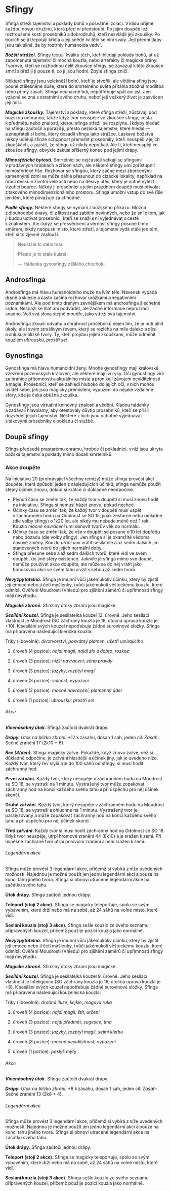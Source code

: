 # Sfingy
  
Sfinga střeží tajemství a poklady bohů v posvátné izolaci. V klidu přijme každou novou družinu, která před ní předstoupí. Po jejím doupěti leží roztroušené kosti prosebníků a dobrodruhů, kteří nezvládli její zkoušky. Po bocích se jí třepotají křídla a její snědé lví tělo se vlní svaly. Její přední tlapy jsou tak silné, že by roztrhly humanoida vedví.
  
***Božští strážci.*** Sfingy testují kvalitu těch, kteří hledají poklady bohů, ať už zapomenutá tajemství či mocná kouzla, nebo artefakty či magické brány. Tvorové, kteří se rozhodnou čelit zkoušce sfingy, se zavazují k této zkoušce smrtí a přežijí ji pouze ti, co jí jsou hodni. Zbylé sfinga zničí.
  
Některé sfingy jsou velekněží bohů, kteří je stvořili, ale většina sfing jsou pouhé ztělesněné duše, které do smrtelného světa přitáhla zbožná modlitba nebo přímý zásah. Sfinga neúnavně bdí, nepotřebuje spát ani jíst. Jen vzácně se zná s ostatními svého druhu, neboť její veškerý život je zasvěcen její misi.
  
***Magické zkoušky.*** Tajemství a poklady, které sfinga střeží, zůstávají pod božskou ochranou, takže když tvor neuspěje ve zkoušce sfingy, cesta k předmětu nebo znalosti, kterou sfinga střeží, se rozplyne. I kdyby hledač na sfingu zaútočil a porazil ji, přesto nezíská tajemství, které hledal — a znepřátelí si boha, který dosadil sfingu jako strážce. Laskavá božstva někdy udělují sfinze schopnost přemístit prosebníky, kteří neuspěli v jejích zkouškách, a zajistit, že sfingu už nikdy nepotkají. Ale ti, kteří neuspějí ve zkoušce sfingy, obvykle zakusí příšerný konec pod jejími drápy.
  
***Mimosférické bytosti.*** Smrtelníci se nejčastěji setkají se sfingami v pradávných hrobkách a zříceninách, ale některé sfingy umí zpřístupnit mimosférické říše. Rozhovor se sfingou, který začne mezi zborcenými kamennými zdmi se může náhle přesunout do cizácké lokality, například na hrací desku v životní velikosti nebo na děsivý útes, který je nutné vylézt v zuřící bouřce. Někdy ji prosebníci v jejím prázdném doupěti musí přivolat z takového mimodimenzionálního prostoru. Sfinga umožní vstup do své říše jen těm, které považuje za ctihodné.
  
***Padlé sfingy.*** Některé sfingy se vymaní z božského příkazu. Možná z dlouhodobé únavy, či z lítosti nad zabitím nevinných, nebo že sní o tom, jak ji budou uctívat prosebníci, kteří se snaží s ní vyjednávat o cestě k znalostem. Ale i když se přesvědčení a věrnost sfingy posune tímto směrem, nikdy neopustí místo, které střeží, a tajemství vydá stále jen těm, kteří si to zjevně zaslouží.

> Neustále to mění tvar.
>  
> Přesto je to stále kulaté.
>  
> — Hádanka gynosfingy z Bílého chocholu
  
## Androsfinga
  
Androsfinga má hlavu humanoidního muže na lvím těle. Navenek vypadá drsně a sklesle a často začíná rozhovor urážkami a negativními poznámkami. Ale pod tímto drsným zevnějškem má androsfinga šlechetné srdce. Nesnaží se lhát ani podvádět, ale žádné informace neprozradí snadno. Volí svá slova stejně moudře, jako střeží svá tajemství.
  
Androsfinga zkouší odvahu a chrabrost prosebníků nejen tím, že je nutí plnit úkoly, ale i svým strašlivým řevem, který se rozléhá na míle daleko a děsí a ohlušuje blízké tvory. Ty, kteří projdou jejími zkouškami, může odměnit kouzlem *ubrousku, prostři se\!*
  
## Gynosfinga
  
Gynosfinga má hlavu humanoidní ženy. Mnohé gynosfingy mají královské vzezření pozemských královen, ale některé mají lví rysy. Oči gynosfingy vidí za hranice přítomnosti a aktuálního místa a pronikají závojem neviditelnosti a magie. Prosebníci, kteří se zahledí hluboko do jejích očí, v nich mohou uvidět sebe, jak jsou magicky přemístěni, vypuzeni do nějaké vzdálené sféry, kde je čeká obtížná zkouška.
  
Gynosfingy jsou virtuální knihovny znalostí a vědění. Kladou hádanky a zadávají hlavolamy, aby otestovaly důvtip prosebníků, kteří se přišli dozvědět jejich tajemství. Některé z nich jsou ochotné vyjednávat s takovými prosebníky o pokladu či službě.
  
## Doupě sfingy
  
Sfinga předsedá prastarému chrámu, hrobce či pokladnici, v níž jsou ukryta božská tajemství a poklady mimo dosah smrtelníků.
  
### Akce doupěte
  
Na iniciativu 20 (prohrávající všechny remízy) může sfinga provést akci doupěte, která způsobí jeden z následujících účinků; sfinga nemůže použít stejný účinek znovu, dokud si krátce či důkladně neodpočine.
  
 * Plynutí času se změní tak, že každý tvor v doupěti si musí znovu hodit na iniciativu. Sfinga si nemusí házet znovu, pokud nechce.  
 * Účinky času se změní tak, že každý tvor v doupěti musí uspět v záchranném hodu na Odolnost se SO 15, jinak zestárne nebo omládne (dle volby sfingy) o 1k20 let, ale nikdy mu nebude méně než 1 rok. Kouzlo *mocné navrácení* umí obnovit tvorův věk do normálu.  
 * Účinky času se změní tak, že vše v doupěti se posune o 10 let dopředu nebo dozadu (dle volby sfingy). Jen sfinga si je okamžitě vědoma časově změny. Kouzlo *přání* umí vrátit sesilatele a až sedm dalších jím stanovených tvorů do jejich normální doby.  
 * Sfinga přesune sebe a až sedm dalších tvorů, které vidí ve svém doupěti, do jiné sféry existence. Jakmile je sfinga mimo své doupě, nemůže používat akce doupěte, ale může se do něj vrátit jako bonusovou akci ve svém tahu a vzít s sebou až sedm tvorů.

<Monster 
    title="Androsfinga"
    subtitle="Velká obluda, zákonně neutrální"
    armor-class="17 (přirozená zbroj)"
    hit-points="199 (19k10 + 95)"
    speed="8 sáhů, létání 12 sáhů"
    str="22 (+6)"
    dex="10 (+0)"
    con="20 (+5)"
    int="16 (+3)"
    wis="18 (+4)"
    cha="23 (+6)"
    saving-throws="Obr +6, Odl +11, Int +9, Mdr +10"
    skills="Mystika +9, Náboženství +15, Vnímání +10"
    damage-vulnerabilities=""
    damage-resistances=""
    damage-immunities="psychická; bodná, drtivá a sečná z nemagických útoků"
    condition-immunities="vystrašený, zmámený"
    senses="pravdivé vidění 24 sáhů, pasivní Vnímání 20"
    languages="obecná řeč, sfingština"
    challenge="17 (18 000 ZK)"
    >  

***Nevyzpytatelná.*** Sfinga je imunní vůči jakémukoliv účinku, který by zjistil její emoce nebo jí četl myšlenky, i vůči jakémukoli věšteckému kouzlu, které odmítá. Ověření Moudrosti (Vhledu) pro zjištění záměrů či upřímnosti sfingy mají nevýhodu.
  
***Magické zbraně.*** Sfinziny útoky zbraní jsou magické.
  
***Sesílání kouzel.*** Sfinga je sesilatelka kouzel 12. úrovně. Jeho sesílací vlastnost je Moudrost (SO záchrany kouzla je 18, útočná oprava kouzla je +10). K sesílání svých kouzel nepotřebuje žádné surovinové složky. Sfinga má připravena následující klerická kouzla:
  
Triky (libovolně): *divotvorství*, *posvátný plamen*, *ušetři umírajícího*
  
1. úroveň (4 pozice): *najdi magii*, *najdi zlo a dobro*, *rozkaz*
  
2. úroveň (3 pozice): *nižší navrácení*, *zóna pravdy*
  
3. úroveň (3 pozice): *jazyky*, *rozptyl magii*
  
4. úroveň (3 pozice): *volnost*, *vypuzení*
  
5. úroveň (2 pozice): *mocné navrácení*, *plamenný úder*
  
6. úroveň (1 pozice): *ubrousku, prostři se\!*
  
###### Akce
  
***Vícenásobný útok.*** Sfinga zaútočí dvakrát drápy.
  
***Drápy.*** *Útok na blízko zbraní:* +12 k zásahu, dosah 1 sáh, jeden cíl. *Zásah:* Sečné zranění 17 (2k10 + 6).
  
***Řev (3/den).*** Sfinga magicky zařve. Pokaždé, když znovu zařve, než si důkladně odpočine, je zařvání hlasitější a účinek jiný, jak je uvedeno níže. Každý tvor, který řev slyší a je do 100 sáhů od sfingy, si musí hodit záchranný hod.
  
**První zařvání.** Každý tvor, který nesupěje v záchranném hodu na Moudrost se SO 18, se vystraší na 1 minutu. Vystrašený tvor může zopakovat záchranný hod na konci každého svého tahu a při úspěchu pro něj účinek skončí.
  
**Druhé zařvání.** Každý tvor, který nesupěje v záchranném hodu na Moudrost se SO 18, se vystraší a ohluchne na 1 minutu. Vystrašený tvor je paralyzovaný a může zopakovat záchranný hod na konci každého svého tahu a při úspěchu pro něj účinek skončí.
  
**Třetí zařvání.** Každý tvor si musí hodit záchranný hod na Odolnost se SO 18. Když tvor neuspěje, utrpí hromové zranění 44 (8k10) a je sražen k zemi. Při úspěšné záchraně tvor utrpí poloviční zranění a není sražen k zemi.
  
###### Legendární akce
  
Sfinga může provést 3 legendární akce, přičemž si vybírá z níže uvedených možností. Najednou je možné použít jen jednu legendární akci a pouze na konci tahu jiného tvora. Sfinga si obnoví utracené legendární akce na začátku svého tahu.
  
**Útok drápy.** Sfinga zaútočí jednou drápy.
  
**Teleport (stojí 2 akce).** Sfinga se magicky teleportuje, spolu se svým vybavením, které drží nebo má na sobě, až 24 sáhů na volné místo, které vidí.
  
**Seslání kouzla (stojí 3 akce).** Sfinga sešle kouzlo ze svého seznamu připravených kouzel, přičemž použije pozici kouzla jako normálně.

</Monster>

<Monster 
    title="Gynosfinga"
    subtitle="Velká obluda, zákonně neutrální"
    armor-class="17 (přirozená zbroj)"
    hit-points="136 (16k10 + 48)"
    speed="8 sáhů, létání 12 sáhů"
    str="18 (+4)"
    dex="15 (+2)"
    con="16 (+3)"
    int="18 (+4)"
    wis="18 (+4)"
    cha="18 (+4)"
    saving-throws=""
    skills="Historie +12, Mystika +12, Náboženství +8, Vnímání +8"
    damage-vulnerabilities=""
    damage-resistances="bodná, drtivá a sečná z nemagických útoků"
    damage-immunities="psychická"
    condition-immunities="vystrašená, zmámená"
    senses="pravdivé vidění 24 sáhů, pasivní Vnímání 18"
    languages="obecná řeč, sfingština"
    challenge="11 (7 200 ZK)"
    >  
  
***Nevyzpytatelná.*** Sfinga je imunní vůči jakémukoliv účinku, který by zjistil její emoce nebo jí četl myšlenky, i vůči jakémukoli věšteckému kouzlu, které odmítá. Ověření Moudrosti (Vhledu) pro zjištění záměrů či upřímnosti sfingy mají nevýhodu.
  
***Magické zbraně.*** Sfinziny útoky zbraní jsou magické.
  
***Sesílání kouzel.*** Sfinga je sesilatelka kouzel 9. úrovně. Jeho sesílací vlastnost je Inteligence (SO záchrany kouzla je 16, útočná oprava kouzla je +8). K sesílání svých kouzel nepotřebuje žádné surovinové složky. Sfinga má připravena následující kouzelnická kouzla:
  
Triky (libovolně): *drobná iluze*, *kejkle*, *mágova ruka*
  
1. úroveň (4 pozice): *najdi magii*, *štít*, *určení*
  
2. úroveň (3 pozice): *najdi předmět*, *sugesce*, *tma*
  
3. úroveň (3 pozice): *jazyky*, *rozptyl magii*, *sejmi kletbu*
  
4. úroveň (3 pozice): *mocná neviditelnost*, *vypuzení*
  
5. úroveň (1 pozice): *poslyš mýty*
  
###### Akce
  
***Vícenásobný útok.*** Sfinga zaútočí dvakrát drápy.
  
***Drápy.*** *Útok na blízko zbraní:* +8 k zásahu, dosah 1 sáh, jeden cíl. *Zásah:* Sečné zranění 13 (2k8 + 4).
  
###### Legendární akce
  
Sfinga může provést 3 legendární akce, přičemž si vybírá z níže uvedených možností. Najednou je možné použít jen jednu legendární akci a pouze na konci tahu jiného tvora. Sfinga si obnoví utracené legendární akce na začátku svého tahu.
  
**Útok drápy.** Sfinga zaútočí jednou drápy.
  
**Teleport (stojí 2 akce).** Sfinga se magicky teleportuje, spolu se svým vybavením, které drží nebo má na sobě, až 24 sáhů na volné místo, které vidí.
  
**Seslání kouzla (stojí 3 akce).** Sfinga sešle kouzlo ze svého seznamu připravených kouzel, přičemž použije pozici kouzla jako normálně.
 
</Monster> 
